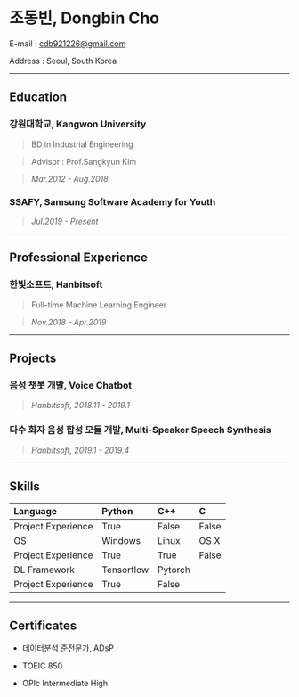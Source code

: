 # 조동빈, Dongbin Cho

E-mail :	cdb921226@gmail.com

Address :	Seoul, South Korea

---

## Education

### 강원대학교, Kangwon University

> BD in Industrial Engineering

> Advisor : Prof.Sangkyun Kim

> *Mar.2012 - Aug.2018*

### SSAFY, Samsung Software Academy for Youth

> *Jul.2019 - Present*      

---

## Professional Experience

### 한빛소프트, Hanbitsoft

> Full-time Machine Learning Engineer

> *Nov.2018 - Apr.2019*

---

## Projects

### 음성 챗봇 개발, Voice Chatbot

> *Hanbitsoft, 2018.11 - 2019.1*

### 다수 화자 음성 합성 모듈 개발, Multi-Speaker Speech Synthesis

> *Hanbitsoft, 2019.1 - 2019.4*

---

## Skills

| Language           | Python     | C++     | C     |
| :----------------- | :--------- | :------ | :---- |
| Project Experience | True       | False   | False |
| OS                 | Windows    | Linux   | OS X  |
| Project Experience | True       | True    | False |
| DL Framework       | Tensorflow | Pytorch |       |
| Project Experience | True       | False   |       |

---

## Certificates

- 데이터분석 준전문가, ADsP

- TOEIC	850

- OPIc	Intermediate High

